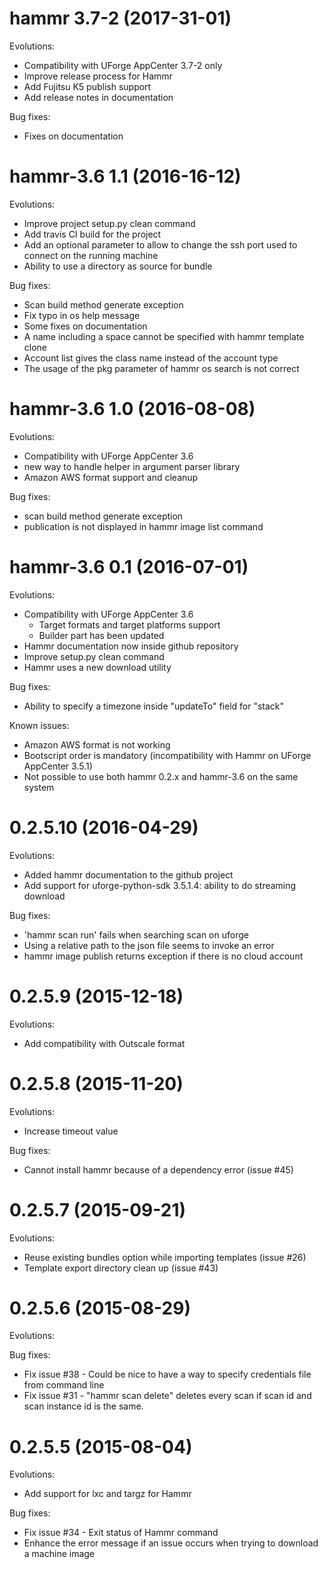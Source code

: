 hammr 3.7-2 (2017-31-01)
========================

Evolutions:

* Compatibility with UForge AppCenter 3.7-2 only
* Improve release process for Hammr
* Add Fujitsu K5 publish support
* Add release notes in documentation

Bug fixes:

* Fixes on documentation

hammr-3.6 1.1 (2016-16-12)
==========================

Evolutions:

* Improve project setup.py clean command
* Add travis CI build for the project
* Add an optional parameter to allow to change the ssh port used to connect on the running machine
* Ability to use a directory as source for bundle

Bug fixes:

* Scan build method generate exception
* Fix typo in os help message
* Some fixes on documentation
* A name including a space cannot be specified with hammr template clone
* Account list gives the class name instead of the account type
* The usage of the pkg parameter of hammr os search is not correct

hammr-3.6 1.0 (2016-08-08)
==========================
Evolutions:
* Compatibility with UForge AppCenter 3.6
* new way to handle helper in argument parser library
* Amazon AWS format support and cleanup

Bug fixes:
* scan build method generate exception
* publication is not displayed in hammr image list command

hammr-3.6 0.1 (2016-07-01)
==========================
Evolutions:
* Compatibility with UForge AppCenter 3.6
  - Target formats and target platforms support
  - Builder part has been updated
* Hammr documentation now inside github repository
* Improve setup.py clean command
* Hammr uses a new download utility

Bug fixes:
* Ability to specify a timezone inside "updateTo" field for "stack"

Known issues:
* Amazon AWS format is not working
* Bootscript order is mandatory (incompatibility with Hammr on UForge AppCenter 3.5.1)
* Not possible to use both hammr 0.2.x and hammr-3.6 on the same system

0.2.5.10 (2016-04-29)
=====================
Evolutions:
* Added hammr documentation to the github project
* Add support for uforge-python-sdk 3.5.1.4: ability to do streaming download

Bug fixes:
* 'hammr scan run' fails when searching scan on uforge
* Using a relative path to the json file seems to invoke an error
* hammr image publish returns exception if there is no cloud account

0.2.5.9 (2015-12-18)
====================
Evolutions:
* Add compatibility with Outscale format

0.2.5.8 (2015-11-20)
====================
Evolutions:
* Increase timeout value

Bug fixes:
* Cannot install hammr because of a dependency error (issue #45)

0.2.5.7 (2015-09-21)
====================

Evolutions:
* Reuse existing bundles option while importing templates (issue #26)
* Template export directory clean up (issue #43)



0.2.5.6 (2015-08-29)
====================

Evolutions:

Bug fixes:
* Fix issue #38 - Could be nice to have a way to specify credentials file from command line
* Fix issue #31 - "hammr scan delete" deletes every scan if scan id and scan instance id is the same.


0.2.5.5 (2015-08-04)
====================

Evolutions:
* Add support for lxc and targz for Hammr

Bug fixes:
* Fix issue #34 - Exit status of Hammr command
* Enhance the error message if an issue occurs when trying to download a machine image


